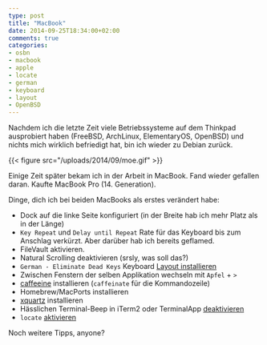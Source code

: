```yaml
---
type: post
title: "MacBook"
date: 2014-09-25T18:34:00+02:00
comments: true
categories:
- osbn
- macbook
- apple
- locate
- german
- keyboard
- layout
- OpenBSD
---
```

Nachdem ich die letzte Zeit viele Betriebssysteme auf dem Thinkpad ausprobiert
haben (FreeBSD, ArchLinux, ElementaryOS, OpenBSD) und nichts mich wirklich
befriedigt hat, bin ich wieder zu Debian zurück.

{{< figure src="/uploads/2014/09/moe.gif" >}}

Einige Zeit später bekam ich in der Arbeit in MacBook. Fand wieder gefallen
daran. Kaufte MacBook Pro (14. Generation).

Dinge, dich ich bei beiden MacBooks als erstes verändert habe:

* Dock auf die linke Seite konfiguriert (in der Breite hab ich mehr Platz als in
  der Länge)
* `Key Repeat` und `Delay until Repeat` Rate für das Keyboard bis zum Anschlag
  verkürzt. Aber darüber hab ich bereits geflamed.
* FileVault aktivieren.
* Natural Scrolling deaktivieren (srsly, was soll das?)
* `German - Eliminate Dead Keys` Keyboard [Layout installieren](https://github.com/sebroeder/osx-keyboard-layout-german-no-deadkeys)
* Zwischen Fenstern der selben Applikation wechseln mit `Apfel` + `>`
* [caffeeine](http://lightheadsw.com/caffeine/) installieren (`caffeinate` für
  die Kommandozeile)
* Homebrew/MacPorts installieren
* [xquartz](http://xquartz.macosforge.org/landing/) installieren
* Hässlichen Terminal-Beep in iTerm2 oder TerminalApp [deaktivieren](http://superuser.com/questions/163994/how-can-i-get-the-mac-terminal-to-not-beep)
* `locate` [aktivieren](http://osxdaily.com/2011/11/02/enable-and-use-the-locate-command-in-the-mac-os-x-terminal/)

Noch weitere Tipps, anyone?
